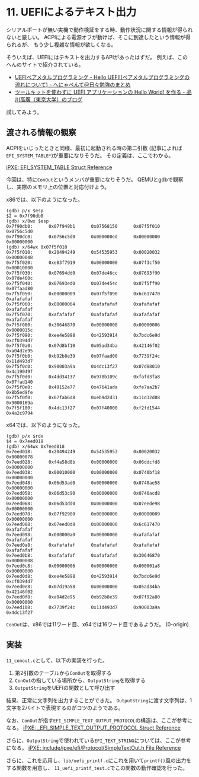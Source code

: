 # 11. UEFIによるテキスト出力

シリアルポートが無い実機で動作検証をする時、動作状況に関する情報が得られないと厳しい。
ACPIによる電源オフが動けば、そこに到達したという情報が得られるが、
もう少し複雑な情報が欲しくなる。

そういえば、UEFIにはテキストを出力するAPIがあったはずだ。
例えば、このへんのサイトで紹介されている。

* [UEFIベアメタルプログラミング - Hello UEFI!(ベアメタルプログラミングの流れについて) - へにゃぺんて＠日々勉強のまとめ](https://yohgami.hateblo.jp/entry/20170408/1491654807)
* [ツールキットを使わずに UEFI アプリケーションの Hello World! を作る - 品川高廣（東京大学）のブログ](https://shina-ecc.hatenadiary.org/entry/20140819/1408434995)

試してみよう。

## 渡される情報の観察

ACPIをいじったときと同様、最初に起動される時の第二引数
(記事によれば`EFI_SYSTEM_TABLE*`)が重要になりそうだ。
その定義は、ここでわかる。

[iPXE: EFI_SYSTEM_TABLE Struct Reference](https://dox.ipxe.org/structEFI__SYSTEM__TABLE.html)

今回は、特に`ConOut`というメンバが重要になりそうだ。
QEMUとgdbで観察し、実際のメモリ上の位置と対応付けよう。

x86では、以下のようになった。

```
(gdb) p/x $esp
$2 = 0x7f90db0
(gdb) x/8wx $esp
0x7f90db0:      0x07f949b1      0x07568150      0x07f5f010      0x0756c5d0
0x7f90dc0:      0x0756c5d0      0x000000ed      0x00000000      0x00000000
(gdb) x/64wx 0x07f5f010
0x7f5f010:      0x20494249      0x54535953      0x00020032      0x00000048
0x7f5f020:      0xe83f7919      0x00000000      0x07f3cf50      0x00010000
0x7f5f030:      0x07694dd0      0x07de46cc      0x07693f90      0x07de460c
0x7f5f040:      0x07693ed0      0x07de454c      0x07f5ff90      0x07faad80
0x7f5f050:      0x00000009      0x07f5f090      0x6c617470      0xafafafaf
0x7f5f060:      0x00000064      0xafafafaf      0xafafafaf      0xafafafaf
0x7f5f070:      0xafafafaf      0xafafafaf      0xafafafaf      0xafafafaf
0x7f5f080:      0x30646870      0x00000008      0x00000006      0x0000015c
0x7f5f090:      0xee4e5898      0x42593914      0x7bdc6e9d      0xcf0394d7
0x7f5f0a0:      0x07d8bf10      0x05ad34ba      0x42146f02      0xa04d2e95
0x7f5f0b0:      0xb92b8e39      0x07faad00      0x7739f24c      0x11d493d7
0x7f5f0c0:      0x90003a9a      0x4dc13f27      0x07d88010      0x4c19049f
0x7f5f0d0:      0x4dd34137      0x978b109c      0xfafd3fa8      0x07fad140
0x7f5f0e0:      0x49152e77      0x47641ada      0xfe7aa2b7      0x8b5ed9fe
0x7f5f0f0:      0x07fab6d8      0xeb9d2d31      0x11d32d88      0x9000169a
0x7f5f100:      0x4dc13f27      0x07f40000      0xf2fd1544      0x4a2c9794
```

x64では、以下のようになった。

```
(gdb) p/x $rdx
$4 = 0x7eed018
(gdb) x/64wx 0x7eed018
0x7eed018:      0x20494249      0x54535953      0x00020032      0x00000078
0x7eed028:      0xf4a58d8b      0x00000000      0x06ddcfd8      0x00000000
0x7eed038:      0x00010000      0x00000000      0x0740bf18      0x00000000
0x7eed048:      0x06d53ad0      0x00000000      0x0740ae58      0x00000000
0x7eed058:      0x06d53c90      0x00000000      0x0740acd8      0x00000000
0x7eed068:      0x06d53dd0      0x00000000      0x07eede98      0x00000000
0x7eed078:      0x07f92900      0x00000000      0x00000009      0x00000000
0x7eed088:      0x07eed0d8      0x00000000      0x6c617470      0xafafafaf
0x7eed098:      0x000000a0      0x00000000      0xafafafaf      0xafafafaf
0x7eed0a8:      0xafafafaf      0xafafafaf      0xafafafaf      0xafafafaf
0x7eed0b8:      0xafafafaf      0xafafafaf      0x30646870      0x00000008
0x7eed0c8:      0x00000006      0x00000000      0x000001a8      0x00000000
0x7eed0d8:      0xee4e5898      0x42593914      0x7bdc6e9d      0xcf0394d7
0x7eed0e8:      0x07d19a58      0x00000000      0x05ad34ba      0x42146f02
0x7eed0f8:      0xa04d2e95      0xb92b8e39      0x07f92a80      0x00000000
0x7eed108:      0x7739f24c      0x11d493d7      0x90003a9a      0x4dc13f27
```

`ConOut`は、x86では11ワード目、x64では16ワード目であるようだ。 (0-origin)

## 実装

`11_conout.c`として、以下の実装を行った。

1. 第2引数のテーブルから`ConOut`を取得する
2. `ConOut`の指している場所から、`OutputString`を取得する
3. `OutputString`をUEFIの関数として呼び出す

結果、正常に文字列を出力することができた。
`OutputString`に渡す文字列は、1文字を2バイトで表現するのがコツのようである。

なお、`ConOut`が指す`EFI_SIMPLE_TEXT_OUTPUT_PROTOCOL`の構造は、ここが参考になる。
[iPXE: _EFI_SIMPLE_TEXT_OUTPUT_PROTOCOL Struct Reference](https://dox.ipxe.org/struct__EFI__SIMPLE__TEXT__OUTPUT__PROTOCOL.html)

さらに、`OutputString`で使われている`EFI_TEXT_STRING`については、ここが参考になる。
[iPXE: include/ipxe/efi/Protocol/SimpleTextOut.h File Reference](https://dox.ipxe.org/SimpleTextOut_8h.html#afcf652d19afcb35e585089c15a51b115)

さらに、これを応用し、`lib/uefi_printf.c`にこれを用いて`printf()`風の出力をする関数を用意し、
`11_uefi_printf_test.c`でこの関数の動作確認を行った。
